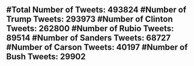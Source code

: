 #Total Number of Tweets: 493824 
#Number of Trump Tweets: 293973
#Number of Clinton Tweets: 262800
#Number of Rubio Tweets: 89514
#Number of Sanders Tweets: 68727
#Number of Carson Tweets: 40197
#Number of Bush Tweets: 29902
---
